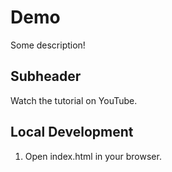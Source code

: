 # Demo

Some description!

## Subheader

Watch the tutorial on YouTube.

## Local Development

1. Open index.html in your browser.
